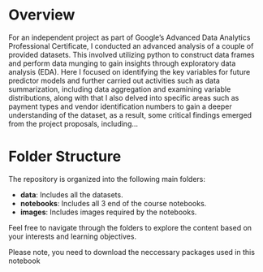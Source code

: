 # Overview
For an independent project as part of Google’s Advanced Data Analytics Professional Certificate, I conducted an advanced analysis of a couple of provided datasets. This involved utilizing python to construct data frames and perform data munging to gain insights through exploratory data analysis (EDA). Here I focused on identifying the key variables for future predictor models and further carried out activities such as data summarization, including data aggregation and examining variable distributions, along with that I also delved into specific areas such as payment types and vendor identification numbers to gain a deeper understanding of the dataset, as a result, some critical findings emerged from the project proposals, including...

# Folder Structure
The repository is organized into the following main folders:

* **data**: Includes all the datasets.
* **notebooks**: Includes all 3 end of the course notebooks.
* **images**: Includes images required by the notebooks.

Feel free to navigate through the folders to explore the content based on your interests and learning objectives.

Please note, you need to download the neccessary packages used in this notebook